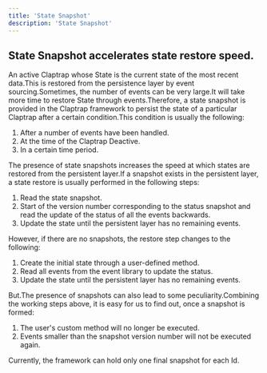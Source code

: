 ```yaml
---
title: 'State Snapshot'
description: 'State Snapshot'
---
```


## State Snapshot accelerates state restore speed.

An active Claptrap whose State is the current state of the most recent data.This is restored from the persistence layer by event sourcing.Sometimes, the number of events can be very large.It will take more time to restore State through events.Therefore, a state snapshot is provided in the Claptrap framework to persist the state of a particular Claptrap after a certain condition.This condition is usually the following:

1. After a number of events have been handled.
2. At the time of the Claptrap Deactive.
3. In a certain time period.

The presence of state snapshots increases the speed at which states are restored from the persistent layer.If a snapshot exists in the persistent layer, a state restore is usually performed in the following steps:

1. Read the state snapshot.
2. Start of the version number corresponding to the status snapshot and read the update of the status of all the events backwards.
3. Update the state until the persistent layer has no remaining events.

However, if there are no snapshots, the restore step changes to the following:

1. Create the initial state through a user-defined method.
2. Read all events from the event library to update the status.
3. Update the state until the persistent layer has no remaining events.

But.The presence of snapshots can also lead to some peculiarity.Combining the working steps above, it is easy for us to find out, once a snapshot is formed:

1. The user's custom method will no longer be executed.
2. Events smaller than the snapshot version number will not be executed again.

Currently, the framework can hold only one final snapshot for each Id.
